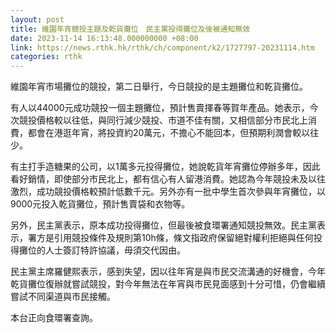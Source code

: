 ```yaml
---
layout: post
title: 維園年宵競投主題及乾貨攤位　民主黨投得攤位及後被通知無效
date: 2023-11-14 16:13:48.000000000 +08:00
link: https://news.rthk.hk/rthk/ch/component/k2/1727797-20231114.htm
categories: rthk
---
```


維園年宵市場攤位的競投，第二日舉行，今日競投的是主題攤位和乾貨攤位。

有人以44000元成功競投一個主題攤位，預計售賣揮春等賀年產品。她表示，今次競投價格較以往低，與同行減少競投、市道不佳有關，又相信部分市民北上消費，都會在港逛年宵，將投資約20萬元，不擔心不能回本，但預期利潤會較以往少。

有主打手造糖果的公司，以1萬多元投得攤位，她說乾貨年宵攤位停辦多年，因此看好銷情，即使部分市民北上，都有信心有人留港消費。她認為今年競投未及以往激烈，成功競投價格較預計低數千元。另外亦有一批中學生首次參與年宵攤位，以9000元投入乾貨攤位，預計售賣袋和衣物等。 

另外，民主黨表示，原本成功投得攤位，但最後被食環署通知競投無效。民主黨表示，署方是引用競投條件及規則第10h條，條文指政府保留絕對權利拒絕與任何投得攤位的人士簽訂特許協議，毋須交代因由。

民主黨主席羅健熙表示，感到失望，因以往年宵是與市民交流溝通的好機會，今年乾貨攤位復辦就嘗試競投，對今年無法在年宵與市民見面感到十分可惜，仍會繼續嘗試不同渠道與市民接觸。

本台正向食環署查詢。
